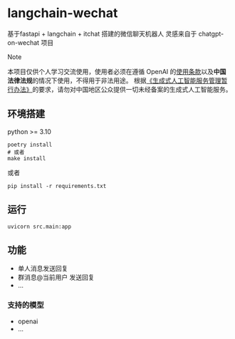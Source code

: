 # langchain-wechat

基于fastapi + langchain + itchat 搭建的微信聊天机器人
灵感来自于 chatgpt-on-wechat 项目

> [!NOTE]
> 本项目仅供个人学习交流使用，使用者必须在遵循 OpenAI 的[使用条款](https://openai.com/policies/terms-of-use)以及**中国法律法规**的情况下使用，不得用于非法用途。
> 根据[《生成式人工智能服务管理暂行办法》](http://www.cac.gov.cn/2023-07/13/c_1690898327029107.htm)的要求，请勿对中国地区公众提供一切未经备案的生成式人工智能服务。

## 环境搭建

python >= 3.10

```shell
poetry install
# 或者
make install
```

或者

```shell
pip install -r requirements.txt
```

## 运行

```shell
uvicorn src.main:app
```

## 功能

- 单人消息发送回复
- 群消息@当前用户 发送回复
- ...

### 支持的模型

- openai
- ...
